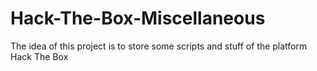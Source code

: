# Hack-The-Box-Miscellaneous
The idea of this project is to store some scripts and stuff of the platform Hack The Box
